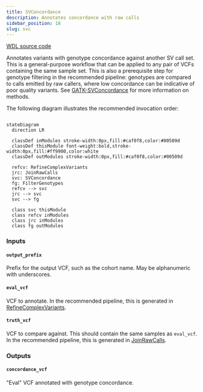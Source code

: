 ```yaml
---
title: SVConcordance
description: Annotates concordance with raw calls
sidebar_position: 18
slug: svc
---
```


[WDL source code](https://github.com/broadinstitute/gatk-sv/blob/main/wdl/SVConcordance.wdl)

Annotates variants with genotype concordance against another SV call set. This is a general-purpose workflow that can 
be applied to any pair of VCFs containing the same sample set. This is also a prerequisite step for genotype filtering 
in the recommended pipeline: genotypes are compared to calls emitted by raw callers, where low concordance can be indicative 
of poor quality variants. See 
[GATK-SVConcordance](https://gatk.broadinstitute.org/hc/en-us/articles/27007917991707-SVConcordance-BETA) for more 
information on methods.

The following diagram illustrates the recommended invocation order:

```mermaid

stateDiagram
  direction LR
  
  classDef inModules stroke-width:0px,fill:#caf0f8,color:#00509d
  classDef thisModule font-weight:bold,stroke-width:0px,fill:#ff9900,color:white
  classDef outModules stroke-width:0px,fill:#caf0f8,color:#00509d

  refcv: RefineComplexVariants
  jrc: JoinRawCalls
  svc: SVConcordance
  fg: FilterGenotypes
  refcv --> svc
  jrc --> svc
  svc --> fg
  
  class svc thisModule
  class refcv inModules
  class jrc inModules
  class fg outModules
```

### Inputs

#### `output_prefix`
Prefix for the output VCF, such as the cohort name. May be alphanumeric with underscores.

#### `eval_vcf`
VCF to annotate. In the recommended pipeline, this is generated in [RefineComplexVariants](./refcv).

#### `truth_vcf`
VCF to compare against. This should contain the same samples as `eval_vcf`. In the recommended pipeline, this is 
generated in [JoinRawCalls](./jrc).

### Outputs

#### `concordance_vcf`
"Eval" VCF annotated with genotype concordance.

